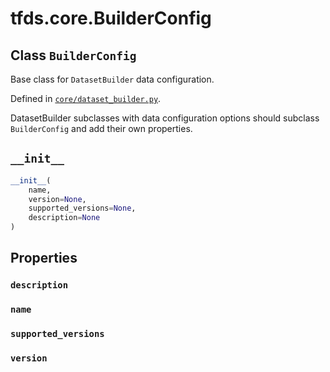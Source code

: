 <div itemscope itemtype="http://developers.google.com/ReferenceObject">
<meta itemprop="name" content="tfds.core.BuilderConfig" />
<meta itemprop="path" content="Stable" />
<meta itemprop="property" content="description"/>
<meta itemprop="property" content="name"/>
<meta itemprop="property" content="supported_versions"/>
<meta itemprop="property" content="version"/>
<meta itemprop="property" content="__init__"/>
</div>

# tfds.core.BuilderConfig

## Class `BuilderConfig`

Base class for `DatasetBuilder` data configuration.

Defined in [`core/dataset_builder.py`](https://github.com/tensorflow/datasets/tree/master/tensorflow_datasets/core/dataset_builder.py).

<!-- Placeholder for "Used in" -->

DatasetBuilder subclasses with data configuration options should subclass
`BuilderConfig` and add their own properties.

<h2 id="__init__"><code>__init__</code></h2>

```python
__init__(
    name,
    version=None,
    supported_versions=None,
    description=None
)
```

## Properties

<h3 id="description"><code>description</code></h3>

<h3 id="name"><code>name</code></h3>

<h3 id="supported_versions"><code>supported_versions</code></h3>

<h3 id="version"><code>version</code></h3>

